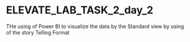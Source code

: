 # ELEVATE_LAB_TASK_2_day_2
THe using of Power BI to visualize the data by the Standard view by using of the story Telling Format
